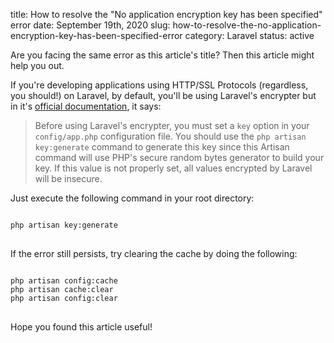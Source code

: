 title: How to resolve the "No application encryption key has been specified" error
date: September 19th, 2020
slug: how-to-resolve-the-no-application-encryption-key-has-been-specified-error
category: Laravel
status: active

Are you facing the same error as this article's title? Then this article might help you out.

If you're developing applications using HTTP/SSL Protocols (regardless, you should!) on Laravel, by default, you'll be using Laravel's encrypter but in it's [official documentation](https://laravel.com/docs/7.x/encryption#configuration), it says:

> Before using Laravel's encrypter, you must set a `key` option in your `config/app.php` configuration file. You should use the `php artisan key:generate` command to generate this key since this Artisan command will use PHP's secure random bytes generator to build your key. If this value is not properly set, all values encrypted by Laravel will be insecure.

Just execute the following command in your root directory:
<pre>
<code class="bash">
php artisan key:generate
</code>
</pre>
If the error still persists, try clearing the cache by doing the following:
<pre>
<code class="bash">
php artisan config:cache
php artisan cache:clear
php artisan config:clear
</code>
</pre>

Hope you found this article useful!
